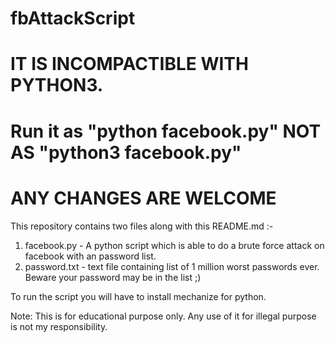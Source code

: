 # fbAttackScript
# IT IS INCOMPACTIBLE WITH PYTHON3.
# Run it as "python facebook.py" NOT AS "python3 facebook.py"
# ANY CHANGES ARE WELCOME
This repository contains two files along with this README.md :-
1. facebook.py - A python script which is able to do a brute force attack on facebook with an password list. 
2. password.txt - text file containing list of 1 million worst passwords ever. Beware your password may be in the list ;)

To run the script you will have to install mechanize for python.

Note: This is for educational purpose only. Any use of it for illegal purpose is not my responsibility.

